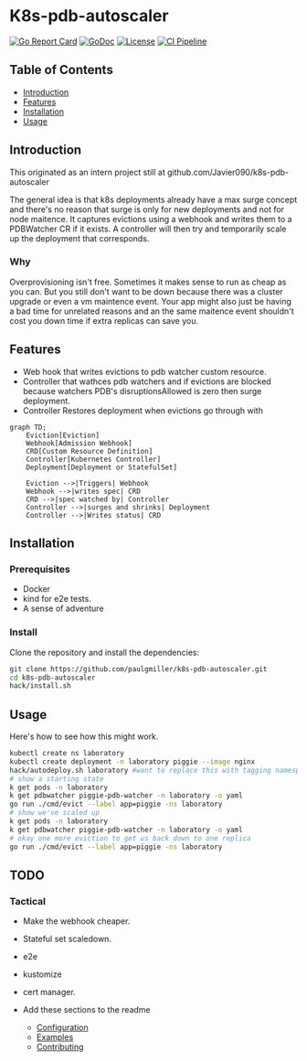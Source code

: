 # K8s-pdb-autoscaler

[![Go Report Card](https://goreportcard.com/badge/github.com/paulgmiller/k8s-pdb-autoscaler)](https://goreportcard.com/report/github.com/paulgmiller/k8s-pdb-autoscaler)
[![GoDoc](https://pkg.go.dev/badge/github.com/paulgmiller/k8s-pdb-autoscaler)](https://pkg.go.dev/github.com/paulgmiller/k8s-pdb-autoscaler)
[![License](https://img.shields.io/badge/license-MIT-blue.svg)](LICENSE)
[![CI Pipeline](https://github.com/paulgmiller/k8s-pdb-autoscaler/actions/workflows/ci.yml/badge.svg)](https://github.com/paulgmiller/k8s-pdb-autoscaler/actions/workflows/ci.yml)


## Table of Contents

- [Introduction](#introduction)
- [Features](#features)
- [Installation](#installation)
- [Usage](#usage)

## Introduction

This originated as an intern project still at github.com/Javier090/k8s-pdb-autoscaler

The general idea is that k8s deployments already have a max surge concept and there's no reason that surge is only for new deployments and not for node maitence.
It captures evictions using a webhook and writes them to a PDBWatcher CR if it exists. A controller will then try and temporarily scale up the deployment that corresponds.

### Why 
Overprovisioning isn't free. Sometimes it makes sense to run as cheap as you can. But you still don't want to be down because there was a cluster upgrade or even a vm maintence event.
Your app might also just be having a bad time for unrelated reasons and an the same maitence event shouldn't cost you down time if extra replicas can save you.

## Features

- Web hook that writes evictions to pdb watcher custom resource.
- Controller that wathces pdb watchers and if evictions are blocked because watchers PDB's disruptionsAllowed is zero then surge deployment.
- Controller Restores deployment when evictions go through with 


```mermaid
graph TD;
    Eviction[Eviction]
    Webhook[Admission Webhook]
    CRD[Custom Resource Definition]
    Controller[Kubernetes Controller]
    Deployment[Deployment or StatefulSet]

    Eviction -->|Triggers| Webhook
    Webhook -->|writes spec| CRD 
    CRD -->|spec watched by| Controller
    Controller -->|surges and shrinks| Deployment
    Controller -->|Writes status| CRD
```

## Installation

### Prerequisites

- Docker
- kind for e2e tests.
- A sense of adventure

### Install

Clone the repository and install the dependencies:

```bash
git clone https://github.com/paulgmiller/k8s-pdb-autoscaler.git
cd k8s-pdb-autoscaler
hack/install.sh
```

## Usage
Here's how to see how this might work.

```bash
kubectl create ns laboratory
kubectl create deployment -n laboratory piggie --image nginx
hack/autodeploy.sh laboratory #want to replace this with tagging namespaces.
# show a starting state
k get pods -n laboratory
k get pdbwatcher piggie-pdb-watcher -n laboratory -o yaml
go run ./cmd/evict --label app=piggie -ns laboratory
# show we've scaled up
k get pods -n laboratory
k get pdbwatcher piggie-pdb-watcher -n laboratory -o yaml
# okay one more eviction to get us back down to one replica
go run ./cmd/evict --label app=piggie -ns laboratory
```



## TODO 

###  Tactical 
- Make the webhook cheaper. 
- Stateful set scaledown. 
- e2e
- kustomize
- cert manager. 


- Add these sections to the readme
  
  - [Configuration](#configuration)
  - [Examples](#examples)
  - [Contributing](#contributing)

